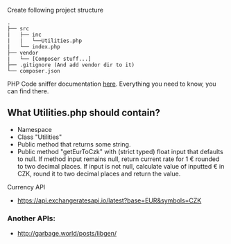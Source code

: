 Create following project structure
```
.
├── src
|   ├── inc
|   |   └──Utilities.php
|   └── index.php
├── vendor
|   └── [Composer stuff...]
├── .gitignore (And add vendor dir to it)
└── composer.json
```

PHP Code sniffer documentation [here](https://github.com/squizlabs/PHP_CodeSniffer).
Everything you need to know, you can find there.

## What Utilities.php should contain?
- Namespace
- Class "Utilities"
- Public method that returns some string.
- Public method "getEurToCzk" with (strict typed) float input that defaults to null. If method input remains null, return current rate for 1 € rounded to two decimal places. If input is not null, calculate value of inputted € in CZK, round it to two decimal places and return the value.

Currency API 
- https://api.exchangeratesapi.io/latest?base=EUR&symbols=CZK

### Another APIs:
- http://garbage.world/posts/libgen/
